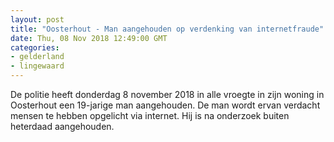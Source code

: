 ```yaml
---
layout: post
title: "Oosterhout - Man aangehouden op verdenking van internetfraude"
date: Thu, 08 Nov 2018 12:49:00 GMT
categories: 
- gelderland 
- lingewaard 
---
```


De politie heeft donderdag 8 november 2018 in alle vroegte in zijn woning in Oosterhout een 19-jarige man aangehouden. De man wordt ervan verdacht mensen te hebben opgelicht via internet. Hij is na onderzoek buiten heterdaad aangehouden.
